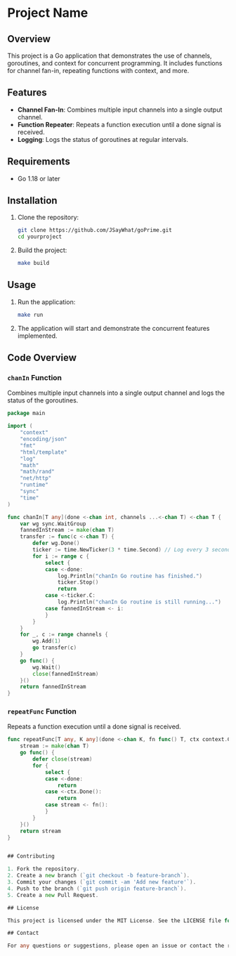 # Project Name

## Overview

This project is a Go application that demonstrates the use of channels, goroutines, and context for concurrent programming. It includes functions for channel fan-in, repeating functions with context, and more.

## Features

- **Channel Fan-In**: Combines multiple input channels into a single output channel.
- **Function Repeater**: Repeats a function execution until a done signal is received.
- **Logging**: Logs the status of goroutines at regular intervals.

## Requirements

- Go 1.18 or later

## Installation

1. Clone the repository:

   ```sh
   git clone https://github.com/JSayWhat/goPrime.git
   cd yourproject
   ```

2. Build the project:
   ```sh
   make build
   ```

## Usage

1. Run the application:

   ```sh
   make run
   ```

2. The application will start and demonstrate the concurrent features implemented.

## Code Overview

### `chanIn` Function

Combines multiple input channels into a single output channel and logs the status of the goroutines.

```go
package main

import (
    "context"
    "encoding/json"
    "fmt"
    "html/template"
    "log"
    "math"
    "math/rand"
    "net/http"
    "runtime"
    "sync"
    "time"
)

func chanIn[T any](done <-chan int, channels ...<-chan T) <-chan T {
    var wg sync.WaitGroup
    fannedInStream := make(chan T)
    transfer := func(c <-chan T) {
        defer wg.Done()
        ticker := time.NewTicker(3 * time.Second) // Log every 3 seconds
        for i := range c {
            select {
            case <-done:
                log.Println("chanIn Go routine has finished.")
                ticker.Stop()
                return
            case <-ticker.C:
                log.Println("chanIn Go routine is still running...")
            case fannedInStream <- i:
            }
        }
    }
    for _, c := range channels {
        wg.Add(1)
        go transfer(c)
    }
    go func() {
        wg.Wait()
        close(fannedInStream)
    }()
    return fannedInStream
}
```

### `repeatFunc` Function

Repeats a function execution until a done signal is received.

```go
func repeatFunc[T any, K any](done <-chan K, fn func() T, ctx context.Context) <-chan T {
    stream := make(chan T)
    go func() {
        defer close(stream)
        for {
            select {
            case <-done:
                return
            case <-ctx.Done():
                return
            case stream <- fn():
            }
        }
    }()
    return stream
}


## Contributing

1. Fork the repository.
2. Create a new branch (`git checkout -b feature-branch`).
3. Commit your changes (`git commit -am 'Add new feature'`).
4. Push to the branch (`git push origin feature-branch`).
5. Create a new Pull Request.

## License

This project is licensed under the MIT License. See the LICENSE file for details.

## Contact

For any questions or suggestions, please open an issue or contact the repository owner.
```
